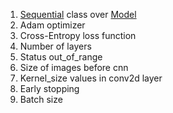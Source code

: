 1. [Sequential](https://keras.io/api/models/sequential/) class over [Model](https://keras.io/api/models/model/)
2. Adam optimizer
3. Cross-Entropy loss function
4. Number of layers
5. Status out_of_range
6. Size of images before cnn
7. Kernel_size values in conv2d layer
8. Early stopping
9. Batch size

